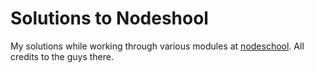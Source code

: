# Solutions to Nodeshool

My solutions while working through various modules at [nodeschool](http://nodeschool.io). All credits to the guys there.
